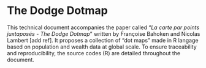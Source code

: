 # The Dodge Dotmap

This technical document accompanies the paper called “_La carte par points juxtaposés - The Dodge Dotmap_” written by Françoise Bahoken and Nicolas Lambert [add ref]. It proposes a collection of “dot maps” made in R langage based on population and wealth data at global scale. To ensure traceability and reproducibility, the source codes (R) are detailed throughout the document.

